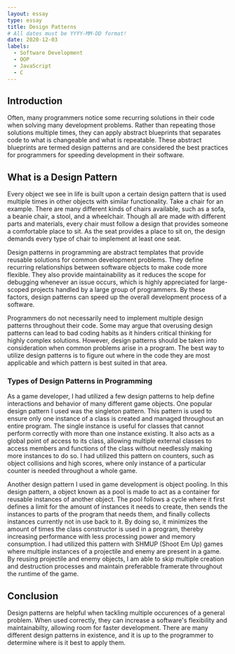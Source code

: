 ```yaml
---
layout: essay
type: essay
title: Design Patterns
# All dates must be YYYY-MM-DD format!
date: 2020-12-03
labels:
  - Software Development
  - OOP
  - JavaScript
  - C
---
```

## Introduction
Often, many programmers notice some recurring solutions in their code when solving many development problems. Rather than repeating those solutions multiple times, they can apply abstract blueprints that separates code to what is changeable and what is repeatable. These abstract blueprints are termed design patterns and are considered the best practices for programmers for speeding development in their software.

## What is a Design Pattern
Every object we see in life is built upon a certain design pattern that is used multiple times in other objects with similar functionality. Take a chair for an example. There are many different kinds of chairs available, such as a sofa, a beanie chair, a stool, and a wheelchair. Though all are made with different parts and materials, every chair must follow a design that provides someone a comfortable place to sit. As the seat provides a place to sit on, the design demands every type of chair to implement at least one seat.

Design patterns in programming are abstract templates that provide reusable solutions for common development problems. They define recurring relationships between software objects to make code more flexible. They also provide maintainability as it reduces the scope for debugging whenever an issue occurs, which is highly appreciated for large-scoped projects handled by a large group of programmers. By these factors, design patterns can speed up the overall development process of a software.

Programmers do not necessarily need to implement multiple design patterns throughout their code. Some may argue that overusing design patterns can lead to bad coding habits as it hinders critical thinking for highly complex solutions. However, design patterns should be taken into consideration when common problems arise in a program. The best way to utilize design patterns is to figure out where in the code they are most applicable and which pattern is best suited in that area.

### Types of Design Patterns in Programming
As a game developer, I had utilized a few design patterns to help define interactions and behavior of many different game objects. One popular design pattern I used was the singleton pattern. This pattern is used to ensure only one instance of a class is created and managed throughout an entire program. The single instance is useful for classes that cannot perform correctly with more than one instance existing. It also acts as a global point of access to its class, allowing multiple external classes to access members and functions of the class without needlessly making more instances to do so. I had utilized this pattern on counters, such as object collisions and high scores, where only instance of a particular counter is needed throughout a whole game.

Another design pattern I used in game development is object pooling. In this design pattern, a object known as a pool is made to act as a container for reusable instances of another object. The pool follows a cycle where it first defines a limit for the amount of instances it needs to create, then sends the instances to parts of the program that needs them, and finally collects instances currently not in use back to it. By doing so, it minimizes the amount of times the class constructor is used in a program, thereby increasing performance with less processing power and memory consumption. I had utilized this pattern with SHMUP (Shoot Em Up) games where multiple instances of a projectile and enemy are present in a game. By reusing projectile and enemy objects, I am able to skip multiple creation and destruction processes and maintain preferabble framerate throughout the runtime of the game.

## Conclusion
Design patterns are helpful when tackling multiple occurences of a general problem. When used correctly, they can increase a software's flexibility and maintainabilty, allowing room for faster development. There are many different design patterns in existence, and it is up to the programmer to determine where is it best to apply them.
